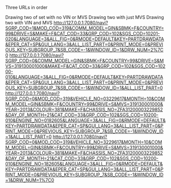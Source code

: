 ﻿Three URLs in order

Drawing two of set with no VIN or MVS
Drawing two with just MVS
Drawing two with VIN and MVS
http://127.0.0.1:7080/navi?SGRP_COD=1&MOD_COD=319&COMM_MODEL=GIN&SBMK=F&COUNTRY=99&DRIVE=S&MAKE=F&CAT_COD=33&GRP_COD=102&SGS_COD=10201-020&LANGUAGE=3&ALL_FIG=0&RMODE=DEFAULT&KEY=PARTDRAWDATA&EPER_CAT=SP&GUI_LANG=3&ALL_LIST_PART=0&PRINT_MODE=0&PREVIOUS_KEY=SUBGROUP_7&SB_CODE=-1&WINDOW_ID=1&DRW_NUM=2%7C0
http://127.0.0.1:7080/navi?SGRP_COD=0&COMM_MODEL=GIN&SBMK=F&COUNTRY=99&DRIVE=S&MVS=319130001000&MAKE=F&CAT_COD=33&GRP_COD=102&SGS_COD=10200-010&LANGUAGE=3&ALL_FIG=0&RMODE=DEFAULT&KEY=PARTDRAWDATA&EPER_CAT=SP&GUI_LANG=3&ALL_LIST_PART=0&PRINT_MODE=0&PREVIOUS_KEY=SUBGROUP_7&SB_CODE=-1&WINDOW_ID=1&ALL_LIST_PART=0
http://127.0.0.1:7080/navi?SGRP_COD=0&MOD_COD=319&VEHICLE_NO=03229617&MONTH=10&COMM_MODEL=GIN&SBMK=F&COUNTRY=99&DRIVE=S&MVS=319130001000&YEAR=2013&COLOUR=381&MAKE=F&CHASSIS_NO=ZFA31200003229852&DAY_OF_MONTH=21&CAT_COD=33&GRP_COD=102&SGS_COD=10200-010&ENGINE_NO=0182605&LANGUAGE=3&ALL_FIG=0&RMODE=DEFAULT&KEY=PARTDRAWDATA&EPER_CAT=SP&GUI_LANG=3&ALL_LIST_PART=0&PRINT_MODE=0&PREVIOUS_KEY=SUBGROUP_7&SB_CODE=-1&WINDOW_ID=1&ALL_LIST_PART=0
http://127.0.0.1:7080/navi?SGRP_COD=0&MOD_COD=319&VEHICLE_NO=3229617&MONTH=10&COMM_MODEL=GIN&SBMK=F&COUNTRY=99&DRIVE=S&MVS=319130001000&YEAR=2013&COLOUR=381&MAKE=F&CHASSIS_NO=ZFA31200003229852&DAY_OF_MONTH=21&CAT_COD=33&GRP_COD=102&SGS_COD=10200-010&ENGINE_NO=182605&LANGUAGE=3&ALL_FIG=0&RMODE=DEFAULT&KEY=PARTDRAWDATA&EPER_CAT=SP&GUI_LANG=3&ALL_LIST_PART=0&PRINT_MODE=0&PREVIOUS_KEY=SUBGROUP_7&SB_CODE=-1&WINDOW_ID=1&DRW_NUM=1%7C0
